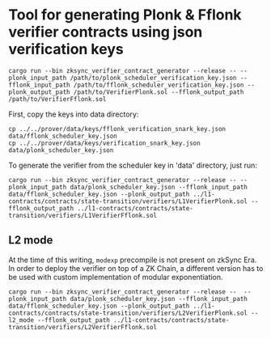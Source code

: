# Tool for generating Plonk & Fflonk verifier contracts using json verification keys

`cargo run --bin zksync_verifier_contract_generator --release -- --plonk_input_path /path/to/plonk_scheduler_verification_key.json --fflonk_input_path /path/to/fflonk_scheduler_verification_key.json --plonk_output_path /path/to/VerifierPlonk.sol --fflonk_output_path /path/to/VerifierFflonk.sol`


First, copy the keys into data directory:

```shell
cp ../../prover/data/keys/fflonk_verification_snark_key.json data/fflonk_scheduler_key.json
cp ../../prover/data/keys/verification_snark_key.json data/plonk_scheduler_key.json
```


To generate the verifier from the scheduler key in 'data' directory, just run:

```shell
cargo run --bin zksync_verifier_contract_generator --release -- --plonk_input_path data/plonk_scheduler_key.json --fflonk_input_path data/fflonk_scheduler_key.json --plonk_output_path ../l1-contracts/contracts/state-transition/verifiers/L1VerifierPlonk.sol --fflonk_output_path ../l1-contracts/contracts/state-transition/verifiers/L1VerifierFflonk.sol
```

## L2 mode

At the time of this writing, `modexp` precompile is not present on zkSync Era. In order to deploy the verifier on top of a ZK Chain, a different version has to be used with custom implementation of modular exponentiation.

```shell
cargo run --bin zksync_verifier_contract_generator --release --  --plonk_input_path data/plonk_scheduler_key.json --fflonk_input_path data/fflonk_scheduler_key.json --plonk_output_path ../l1-contracts/contracts/state-transition/verifiers/L2VerifierPlonk.sol --l2_mode --fflonk_output_path ../l1-contracts/contracts/state-transition/verifiers/L2VerifierFflonk.sol
```
